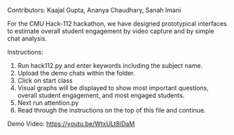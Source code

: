 Contributors: Kaajal Gupta, Ananya Chaudhary, Sanah Imani

For the CMU Hack-112 hackathon, we have designed prototypical interfaces to estimate overall student engagement by video capture and by simple chat analysis.

Instructions:

1) Run hack112.py and enter keywords including the subject name.
2) Upload the demo chats within the folder.
3) Click on start class
4) Visual graphs will be displayed to show most important questions, overall student engagement, and most engaged students.
5) Next run attention.py
6) Read through the instructions on the top of this file and continue. 

Demo Video:
https://youtu.be/WtxULt8iDaM

